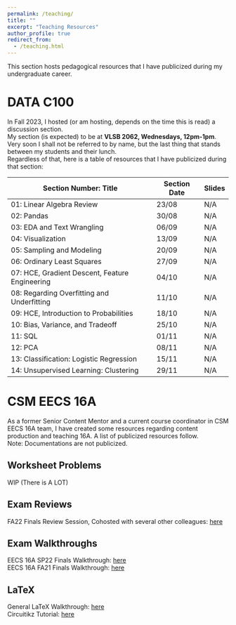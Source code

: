 ```yaml
---
permalink: /teaching/
title: ""
excerpt: "Teaching Resources"
author_profile: true
redirect_from: 
  - /teaching.html
---
```

This section hosts pedagogical resources that I have publicized during my undergraduate career.

DATA C100
======
In Fall 2023, I hosted (or am hosting, depends on the time this is read) a discussion section.\
My section (is expected) to be at **VLSB 2062, Wednesdays, 12pm-1pm**.
Very soon I shall not be referred to by name, but the last thing that stands between my students and their lunch.\
Regardless of that, here is a table of resources that I have publicized during that section: 

| Section Number: Title                          | Section Date | Slides |
|------------------------------------------------|--------------|--------|
| 01: Linear Algebra Review                      | 23/08        |N/A |
| 02: Pandas                                     | 30/08        |N/A |
| 03: EDA and Text Wrangling                     | 06/09        |N/A |
| 04: Visualization                              | 13/09        |N/A |
| 05: Sampling and Modeling                      | 20/09        |N/A |
| 06: Ordinary Least Squares                     | 27/09        |N/A |
| 07: HCE, Gradient Descent, Feature Engineering | 04/10        |N/A |
| 08: Regarding Overfitting and Underfitting     | 11/10        |N/A |
| 09: HCE, Introduction to Probabilities         | 18/10        |N/A |
| 10: Bias, Variance, and Tradeoff               | 25/10        |N/A |
| 11: SQL                                        | 01/11        |N/A |
| 12: PCA                                        | 08/11        |N/A |
| 13: Classification: Logistic Regression        | 15/11        |N/A |
| 14: Unsupervised Learning: Clustering          | 29/11        |N/A |

CSM EECS 16A
======
As a former Senior Content Mentor and a current course coordinator in CSM EECS 16A team, I have created some resources
regarding content production and teaching 16A. A list of publicized resources follow.\
Note: Documentations are not publicized.
## Worksheet Problems
WIP (There is A LOT)

## Exam Reviews
FA22 Finals Review Session, Cohosted with several other colleagues: [here](https://www.youtube.com/watch?v=fTJHXGv5iUM)

## Exam Walkthroughs
EECS 16A SP22 Finals Walkthrough: [here](https://www.youtube.com/watch?v=EKBL9izmfgg&list=PL2Zt5-p8lNzSk01oL5AtRa4nzovw06sQG&pp=iAQB)\
EECS 16A FA21 Finals Walkthrough: [here](https://www.youtube.com/watch?v=0Vbe1sPvLPU&list=PL2Zt5-p8lNzTiFKXYYYSaj2t7mbFRWJka&pp=iAQB)

## LaTeX
General LaTeX Walkthrough: [here](https://www.youtube.com/watch?v=CD9vNUgN33Q&list=PL2Zt5-p8lNzQ0ccnHPR-0PfjxCIk9tUHr&pp=iAQB)\
Circuitikz Tutorial: [here](https://www.youtube.com/watch?v=1tY3SBO3Gr4)
